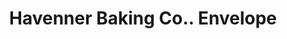 ---
doi: 10.7916/D86X0P7M
date_other: '1898'
date_other_textual: '1898'
form: printed ephemera
genre:
- Envelopes
name:
- Havenner Baking Co.
object_in_context_url: https://biggert.cul.columbia.edu/items/view/ave_biggert_01730
subject_hierarchical_geographic:
- Washington, District of Columbia, United States
subject_name:
- Havenner Baking Co.
title: Havenner Baking Co.. Envelope
sort_title: Havenner Baking Co.. Envelope
call_number: ave_biggert_01730
coordinates:
- 38.90472222222222,-77.01638888888888
pid: ave_biggert_01730
identifiers: ave_biggert_01730
canvas_id: ldpd:396988
permalink: "/items/ave_biggert_01730/"
layout: iiif-image-page
---